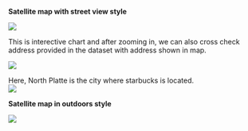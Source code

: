 <b>Satellite map with street view style</b>


![](https://github.com/SayaliSonawane/Plotly_Offline_Python/blob/master/Satellite%20Map/Street%20View%20Style/street_view_map.png?raw=true)


This is interective chart and after zooming in, we can also cross check address provided in the dataset with address shown in map.

![](https://github.com/SayaliSonawane/Plotly_Offline_Python/blob/master/Satellite%20Map/Street%20View%20Style/location_street_view_style.png?raw=true)

Here, North Platte is the city where starbucks is located.  
![](https://github.com/SayaliSonawane/Plotly_Offline_Python/blob/master/Satellite%20Map/Street%20View%20Style/starbucks_location_street_view.png?raw=true)

<b> Satellite map in outdoors style </b>


![](https://github.com/SayaliSonawane/Plotly_Offline_Python/blob/master/Satellite%20Map/Outdoor%20Style/satellite_map_outdoor_style.png?raw=true)
